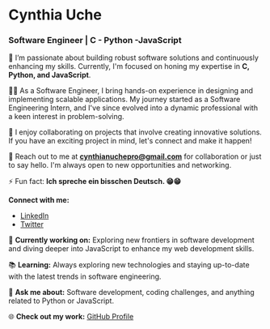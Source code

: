 <h1>Cynthia Uche</h1>
<h3>Software Engineer | C - Python -JavaScript </h3>

🌱 I’m passionate about building robust software solutions and continuously enhancing my skills. Currently, I'm focused on honing my expertise in **C, Python, and JavaScript**.

👩‍💻 As a Software Engineer, I bring hands-on experience in designing and implementing scalable applications. My journey started as a Software Engineering Intern, and I've since evolved into a dynamic professional with a keen interest in problem-solving.

🚀 I enjoy collaborating on projects that involve creating innovative solutions. If you have an exciting project in mind, let's connect and make it happen!

📧 Reach out to me at **cynthianuchepro@gmail.com** for collaboration or just to say hello. I'm always open to new opportunities and networking.

⚡ Fun fact: **Ich spreche ein bisschen Deutsch. 😁😁**

**Connect with me:**
- [LinkedIn](https://www.linkedin.com/in/cynthia-uche/)
- [Twitter](https://twitter.com/thegirlsynth)

🔭 **Currently working on:** Exploring new frontiers in software development and diving deeper into JavaScript to enhance my web development skills.

📚 **Learning:** Always exploring new technologies and staying up-to-date with the latest trends in software engineering.

💬 **Ask me about:** Software development, coding challenges, and anything related to Python or JavaScript.

🌐 **Check out my work:** [GitHub Profile](https://github.com/thegirlSynth)

<!-- [![GitHub Streak](https://github-readme-streak-stats.herokuapp.com/?user=thegirlSynth&theme=dark)](https://git.io/streak-stats) -->
